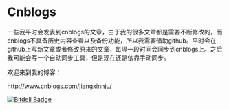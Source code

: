 # Cnblogs

一些我平时会发表到cnblogs的文章，由于我的很多文章都是需要不断修改的，而cnblogs不具备历史内容查看以及备份功能，所以我需要借助github。平时会在github上写新文章或者修改原来的文章，每隔一段时间会同步到cnblogs上。之后我可能会写一个自动同步工具，但是现在还是依靠手动同步。

欢迎来到我的博客：

http://www.cnblogs.com/jiangxinnju/


[![Bitdeli Badge](https://d2weczhvl823v0.cloudfront.net/jiangxincode/cnblogs/trend.png)](https://bitdeli.com/free "Bitdeli Badge")


